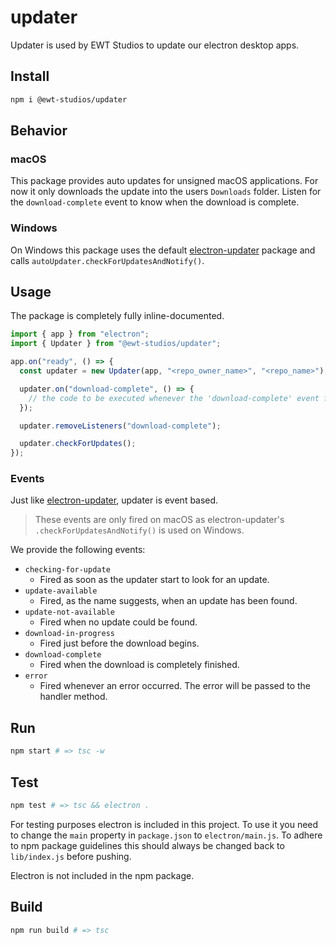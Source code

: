 # updater
Updater is used by EWT Studios to update our electron desktop apps.

## Install
```sh
npm i @ewt-studios/updater
```

## Behavior
### macOS
This package provides auto updates for unsigned macOS applications. For now it only downloads the update into the users `Downloads` folder. Listen for the `download-complete` event to know when the download is complete.

### Windows
On Windows this package uses the default [electron-updater](https://www.npmjs.com/package/electron-updater) package and calls `autoUpdater.checkForUpdatesAndNotify()`.

## Usage
The package is completely fully inline-documented.
```ts
import { app } from "electron";
import { Updater } from "@ewt-studios/updater";

app.on("ready", () => {
  const updater = new Updater(app, "<repo_owner_name>", "<repo_name>");

  updater.on("download-complete", () => {
    // the code to be executed whenever the 'download-complete' event fires
  });

  updater.removeListeners("download-complete");

  updater.checkForUpdates();
});
```
### Events
Just like [electron-updater](https://www.npmjs.com/package/electron-updater), updater is event based.  
> These events are only fired on macOS as electron-updater's `.checkForUpdatesAndNotify()` is used on Windows.
  
We provide the following events:
- `checking-for-update`
  - Fired as soon as the updater start to look for an update.
- `update-available`
  - Fired, as the name suggests, when an update has been found.
- `update-not-available`
  - Fired when no update could be found.
- `download-in-progress`
  - Fired just before the download begins.
- `download-complete`
  - Fired when the download is completely finished.
- `error`
  - Fired whenever an error occurred. The error will be passed to the handler method.

## Run
```sh
npm start # => tsc -w
```

## Test
```sh
npm test # => tsc && electron .
```
For testing purposes electron is included in this project. To use it you need to change the `main` property in `package.json` to `electron/main.js`. To adhere to npm package guidelines this should always be changed back to `lib/index.js` before pushing.

Electron is not included in the npm package.

## Build
```sh
npm run build # => tsc
```
